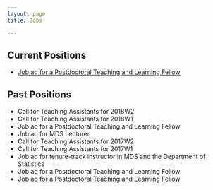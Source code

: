 ```yaml
---
layout: page
title: Jobs

---
```


## Current Positions
- [Job ad for a Postdoctoral Teaching and Learning Fellow](https://www.stat.ubc.ca/postdoctoral-teaching-and-learning-fellow-ubc-master-data-science-program-0)

## Past Positions
* Call for Teaching Assistants for 2018W2
* Call for Teaching Assistants for 2018W1
* Job ad for a Postdoctoral Teaching and Learning Fellow
* Job ad for MDS Lecturer
* Call for Teaching Assistants for 2017W2
* Call for Teaching Assistants for 2017W1
* Job ad for tenure-track instructor in MDS and the Department of Statistics
* Job ad for a Postdoctoral Teaching and Learning Fellow
* [Job ad for a Postdoctoral Teaching and Learning Fellow](https://github.com/UBC-MDS/mds-stats-teaching-fellow)
